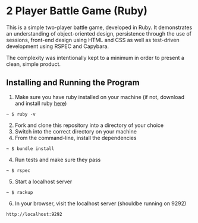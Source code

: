 # 2 Player Battle Game (Ruby)

This is a simple two-player battle game, developed in Ruby. It demonstrates an understanding of object-oriented design, persistence through the use of sessions, front-end design using HTML and CSS as well as test-driven development using RSPEC and Capybara.

The complexity was intentionally kept to a minimum in order to present a clean, simple product.

## Installing and Running the Program

  1. Make sure you have ruby installed on your machine (if not, download and install ruby [here](https://www.ruby-lang.org/en/downloads/))

  `~ $ ruby -v`

  2. Fork and clone this repository into a directory of your choice
  2. Switch into the correct directory on your machine
  3. From the command-line, install the dependencies

  `~ $ bundle install`

  4. Run tests and make sure they pass

  `~ $ rspec`

  5. Start a localhost server

  `~ $ rackup`

  6. In your browser, visit the localhost server (shouldbe running on 9292)

  `http://localhost:9292`

